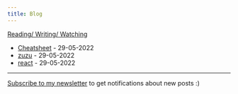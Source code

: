 ```yaml
---
title: Blog
---
```

[Reading/ Writing/ Watching](../reading.html)

- [Cheatsheet](./cheatsheet.html) - 29-05-2022
- [zuzu](./zuzu.html) - 29-05-2022
- [react](./react.html) - 29-05-2022

---

[Subscribe to my newsletter](https://fuzzymf.substack.com/subscribe) to get notifications about new posts :)